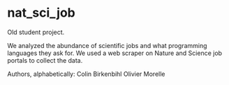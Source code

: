 # nat_sci_job
Old student project. 

We analyzed the abundance of scientific jobs and what programming languages they ask for.
We used a web scraper on Nature and Science job portals to collect the data.


Authors, alphabetically:
Colin Birkenbihl
Olivier Morelle
